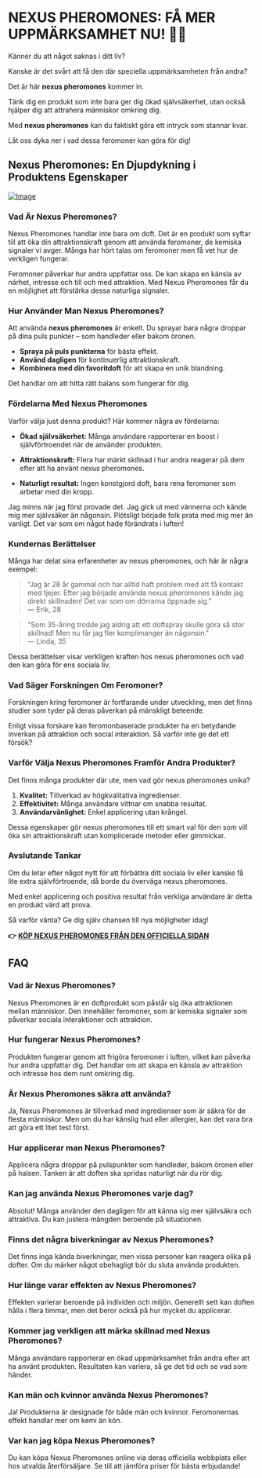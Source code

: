 # NEXUS PHEROMONES: FÅ MER UPPMÄRKSAMHET NU! 👀✨

Känner du att något saknas i ditt liv? 

Kanske är det svårt att få den där speciella uppmärksamheten från andra? 

Det är här **nexus pheromones** kommer in. 

Tänk dig en produkt som inte bara ger dig ökad självsäkerhet, utan också hjälper dig att attrahera människor omkring dig. 

Med **nexus pheromones** kan du faktiskt göra ett intryck som stannar kvar. 

Låt oss dyka ner i vad dessa feromoner kan göra för dig!

## Nexus Pheromones: En Djupdykning i Produktens Egenskaper

[![Image](https://www2.sellhealth.com/2/Nexus_logo_500px120px.jpg)](https://gchaffi.com/prXaMdYC)

### Vad Är Nexus Pheromones?

Nexus Pheromones handlar inte bara om doft. Det är en produkt som syftar till att öka din attraktionskraft genom att använda feromoner, de kemiska signaler vi avger. Många har hört talas om feromoner men få vet hur de verkligen fungerar.

Feromoner påverkar hur andra uppfattar oss. De kan skapa en känsla av närhet, intresse och till och med attraktion. Med Nexus Pheromones får du en möjlighet att förstärka dessa naturliga signaler.

### Hur Använder Man Nexus Pheromones?

Att använda **nexus pheromones** är enkelt. Du sprayar bara några droppar på dina puls punkter – som handleder eller bakom öronen. 

- **Spraya på puls punkterna** för bästa effekt.
- **Använd dagligen** för kontinuerlig attraktionskraft.
- **Kombinera med din favoritdoft** för att skapa en unik blandning.

Det handlar om att hitta rätt balans som fungerar för dig.

### Fördelarna Med Nexus Pheromones

Varför välja just denna produkt? Här kommer några av fördelarna:

- **Ökad självsäkerhet:** Många användare rapporterar en boost i självförtroendet när de använder produkten.
  
- **Attraktionskraft:** Flera har märkt skillnad i hur andra reagerar på dem efter att ha använt nexus pheromones.

- **Naturligt resultat:** Ingen konstgjord doft, bara rena feromoner som arbetar med din kropp.

Jag minns när jag först provade det. Jag gick ut med vännerna och kände mig mer självsäker än någonsin. Plötsligt började folk prata med mig mer än vanligt. Det var som om något hade förändrats i luften!

### Kundernas Berättelser

Många har delat sina erfarenheter av nexus pheromones, och här är några exempel:

> "Jag är 28 år gammal och har alltid haft problem med att få kontakt med tjejer. Efter jag började använda nexus pheromones kände jag direkt skillnaden! Det var som om dörrarna öppnade sig."  
> — Erik, 28

> "Som 35-åring trodde jag aldrig att ett doftspray skulle göra så stor skillnad! Men nu får jag fler komplimanger än någonsin."  
> — Linda, 35

Dessa berättelser visar verkligen kraften hos nexus pheromones och vad den kan göra för ens sociala liv.

### Vad Säger Forskningen Om Feromoner?

Forskningen kring feromoner är fortfarande under utveckling, men det finns studier som tyder på deras påverkan på mänskligt beteende. 

Enligt vissa forskare kan feromonbaserade produkter ha en betydande inverkan på attraktion och social interaktion. Så varför inte ge det ett försök?

### Varför Välja Nexus Pheromones Framför Andra Produkter?

Det finns många produkter där ute, men vad gör nexus pheromones unika? 

1. **Kvalitet:** Tillverkad av högkvalitativa ingredienser.
2. **Effektivitet:** Många användare vittnar om snabba resultat.
3. **Användarvänlighet:** Enkel applicering utan krångel.

Dessa egenskaper gör nexus pheromones till ett smart val för den som vill öka sin attraktionskraft utan komplicerade metoder eller gimmickar.

### Avslutande Tankar

Om du letar efter något nytt för att förbättra ditt sociala liv eller kanske få lite extra självförtroende, då borde du överväga nexus pheromones.

Med enkel applicering och positiva resultat från verkliga användare är detta en produkt värd att prova.

Så varför vänta? Ge dig själv chansen till nya möjligheter idag!



**👉 [KÖP NEXUS PHEROMONES FRÅN DEN OFFICIELLA SIDAN](https://gchaffi.com/prXaMdYC)**

## FAQ

### Vad är Nexus Pheromones?

Nexus Pheromones är en doftprodukt som påstår sig öka attraktionen mellan människor. Den innehåller feromoner, som är kemiska signaler som påverkar sociala interaktioner och attraktion.

### Hur fungerar Nexus Pheromones?

Produkten fungerar genom att frigöra feromoner i luften, vilket kan påverka hur andra uppfattar dig. Det handlar om att skapa en känsla av attraktion och intresse hos dem runt omkring dig.

### Är Nexus Pheromones säkra att använda?

Ja, Nexus Pheromones är tillverkad med ingredienser som är säkra för de flesta människor. Men om du har känslig hud eller allergier, kan det vara bra att göra ett litet test först.

### Hur applicerar man Nexus Pheromones?

Applicera några droppar på pulspunkter som handleder, bakom öronen eller på halsen. Tanken är att doften ska spridas naturligt när du rör dig.

### Kan jag använda Nexus Pheromones varje dag?

Absolut! Många använder den dagligen för att känna sig mer självsäkra och attraktiva. Du kan justera mängden beroende på situationen.

### Finns det några biverkningar av Nexus Pheromones?

Det finns inga kända biverkningar, men vissa personer kan reagera olika på dofter. Om du märker något obehagligt bör du sluta använda produkten.

### Hur länge varar effekten av Nexus Pheromones?

Effekten varierar beroende på individen och miljön. Generellt sett kan doften hålla i flera timmar, men det beror också på hur mycket du applicerar.

### Kommer jag verkligen att märka skillnad med Nexus Pheromones?

Många användare rapporterar en ökad uppmärksamhet från andra efter att ha använt produkten. Resultaten kan variera, så ge det tid och se vad som händer.

### Kan män och kvinnor använda Nexus Pheromones?

Ja! Produkterna är designade för både män och kvinnor. Feromonernas effekt handlar mer om kemi än kön.

### Var kan jag köpa Nexus Pheromones?

Du kan köpa Nexus Pheromones online via deras officiella webbplats eller hos utvalda återförsäljare. Se till att jämföra priser för bästa erbjudande!
